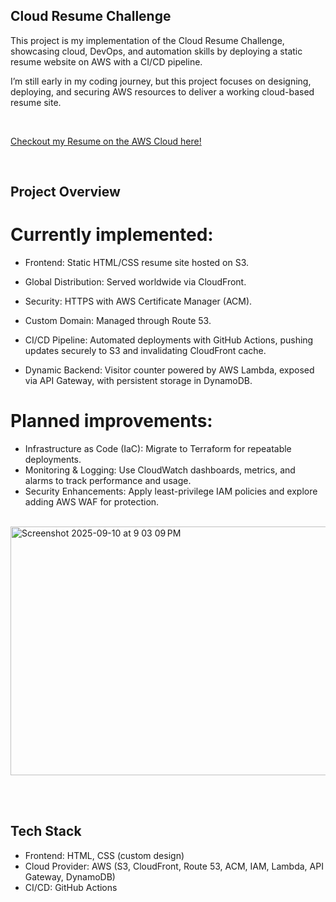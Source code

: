 ## Cloud Resume Challenge

This project is my implementation of the Cloud Resume Challenge, showcasing cloud, DevOps, and automation skills by deploying a static resume website on AWS with a CI/CD pipeline.

I’m still early in my coding journey, but this project focuses on designing, deploying, and securing AWS resources to deliver a working cloud-based resume site.

<br>

<a href="https://resume.itinteang-cloud.co.nz" target="_blank">Checkout my Resume on the AWS Cloud here!</a>

<br>

## Project Overview

# Currently implemented:

* Frontend: Static HTML/CSS resume site hosted on S3.
* Global Distribution: Served worldwide via CloudFront.

* Security: HTTPS with AWS Certificate Manager (ACM).

* Custom Domain: Managed through Route 53.

* CI/CD Pipeline: Automated deployments with GitHub Actions, pushing updates securely to S3 and invalidating CloudFront cache.

* Dynamic Backend: Visitor counter powered by AWS Lambda, exposed via API Gateway, with persistent storage in DynamoDB.

# Planned improvements:

* Infrastructure as Code (IaC): Migrate to Terraform for repeatable deployments.
* Monitoring & Logging: Use CloudWatch dashboards, metrics, and alarms to track performance and usage.
* Security Enhancements: Apply least-privilege IAM policies and explore adding AWS WAF for protection.

<br> 
<img width="580" height="398" alt="Screenshot 2025-09-10 at 9 03 09 PM" src="https://github.com/user-attachments/assets/92b8b5c9-28f6-4a57-8753-1a27323564b2" />

<br><br>
## Tech Stack

- Frontend: HTML, CSS (custom design)
- Cloud Provider: AWS (S3, CloudFront, Route 53, ACM, IAM, Lambda, API Gateway, DynamoDB)
- CI/CD: GitHub Actions
